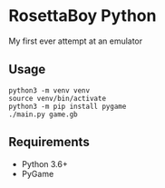 RosettaBoy Python
=================
My first ever attempt at an emulator

Usage
-----
```
python3 -m venv venv
source venv/bin/activate
python3 -m pip install pygame
./main.py game.gb
```

Requirements
------------
- Python 3.6+
- PyGame

